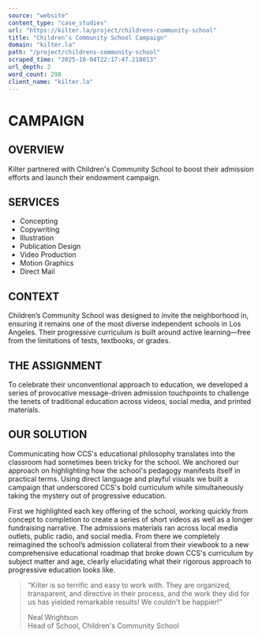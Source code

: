 ```yaml
---
source: "website"
content_type: "case_studies"
url: "https://kilter.la/project/childrens-community-school"
title: "Children’s Community School Campaign"
domain: "kilter.la"
path: "/project/childrens-community-school"
scraped_time: "2025-10-04T22:17:47.218013"
url_depth: 2
word_count: 298
client_name: "kilter.la"
---
```


# CAMPAIGN

## OVERVIEW

Kilter partnered with Children's Community School to boost their admission efforts and launch their endowment campaign.

## SERVICES

*   Concepting
*   Copywriting
*   Illustration
*   Publication Design
*   Video Production
*   Motion Graphics
*   Direct Mail

## CONTEXT

Children’s Community School was designed to invite the neighborhood in, ensuring it remains one of the most diverse independent schools in Los Angeles. Their progressive curriculum is built around active learning—free from the limitations of tests, textbooks, or grades.

## THE ASSIGNMENT

To celebrate their unconventional approach to education, we developed a series of provocative message-driven admission touchpoints to challenge the tenets of traditional education across videos, social media, and printed materials.

## OUR SOLUTION

Communicating how CCS's educational philosophy translates into the classroom had sometimes been tricky for the school. We anchored our approach on highlighting how the school's pedagogy manifests itself in practical terms. Using direct language and playful visuals we built a campaign that underscored CCS's bold curriculum while simultaneously taking the mystery out of progressive education.

First we highlighted each key offering of the school, working quickly from concept to completion to create a series of short videos as well as a longer fundraising narrative. The admissions materials ran across local media outlets, public radio, and social media. From there we completely reimagined the school’s admission collateral from their viewbook to a new comprehensive educational roadmap that broke down CCS's curriculum by subject matter and age, clearly elucidating what their rigorous approach to progressive education looks like.

> “Kilter is so terrific and easy to work with. They are organized, transparent, and directive in their process, and the work they did for us has yielded remarkable results! We couldn't be happier!”
> 
> Neal Wrightson  
> Head of School, Children's Community School